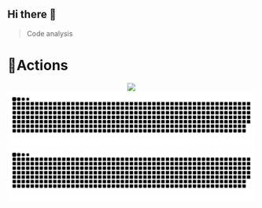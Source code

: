 ## Hi there 👋




> Code analysis

<!-- START_SECTION:waka -->
<!-- END_SECTION:waka -->

# 🔭Actions

<div align="center">
    <img height="200px" src="https://github-readme-streak-stats.herokuapp.com/?user=Sahil-Shadwal"/>
</div>
<div align="center">
    <img src="https://raw.githubusercontent.com/Sahil-Shadwal/Sahil-Shadwal/output/github-contribution-grid-snake.svg" />
</div>
<picture>
  <!-- This will be used if the user prefers dark mode -->
  <source media="(prefers-color-scheme: dark)" srcset="https://raw.githubusercontent.com/Sahil-Shadwal/Sahil-Shadwal/output/github-contribution-grid-snake-dark.svg">
  
  <!-- This will be used if the user prefers light mode -->
  <source media="(prefers-color-scheme: light)" srcset="https://raw.githubusercontent.com/Sahil-Shadwal/Sahil-Shadwal/output/github-contribution-grid-snake.svg">
  
  <!-- Fallback image if none of the above conditions match -->
  <img alt="github contribution grid snake animation" src="https://raw.githubusercontent.com/Sahil-Shadwal/Sahil-Shadwal/output/github-contribution-grid-snake.svg">
</picture>

<!--
**Sahil-Shadwal/Sahil-Shadwal** is a ✨ _special_ ✨ repository because its `README.md` (this file) appears on your GitHub profile.

Here are some ideas to get you started:

- 🔭 I’m currently working on ...
- 🌱 I’m currently learning ...
- 👯 I’m looking to collaborate on ...
- 🤔 I’m looking for help with ...
- 💬 Ask me about ...
- 📫 How to reach me: ...
- 😄 Pronouns: ...
- ⚡ Fun fact: ...
-->
